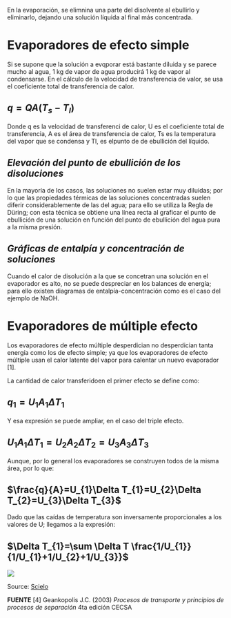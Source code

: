 En la evaporación, se elimnina una parte del disolvente al ebullirlo y eliminarlo, dejando una solución líquida al final más concentrada. 
# **Evaporadores de efecto simple**
Si se supone que la solución a evqporar está bastante diluida y se parece mucho al agua, 1 kg de vapor de agua producirá 1 kg de vapor al condensarse. En el cálculo de la velocidad de transferencia de valor, se usa el coeficiente total de transferencia de calor.
## $q=QA(T_{s}-T_{l})$
Donde q es la velocidad de transferenci de calor, U es el coeficiente total de transferencia, A es el área de transferencia de calor, Ts es la temperatura del vapor que se condensa y Tl, es elpunto de de ebullición del líquido.
## *Elevación del punto de ebullición de los disoluciones*
En la mayoría de los casos, las soluciones no suelen estar muy diluidas; por lo que las propiedades térmicas de las soluciones concentradas suelen diferir considerablemente de las del agua; para ello se utiliza la Regla de Düring; con esta técnica se obtiene una línea recta al graficar el punto de ebullición de una solución en función del punto de ebullición del agua pura a la misma presión.

## *Gráficas de entalpía y concentración de soluciones*
Cuando el calor de disolución a la que se concetran una solución en el evaporador es alto, no se puede despreciar en los balances de energía; para ello existen diagramas de entalpía-concentración como es el caso del ejemplo de NaOH.

# **Evaporadores de múltiple efecto**
Los evaporadores de efecto múltiple desperdician no desperdician tanta energía como los de efecto simple; ya que los evaporadores de efecto múltiple usan el calor latente del vapor para calentar un nuevo evaporador [1]. 

La cantidad de calor transferidoen el primer efecto se define como:
## $q_{1}=U_{1}A_{1}\Delta T_{1}$
Y esa expresión se puede ampliar, en el caso del triple efecto.
## $U_{1}A_{1}\Delta T_{1}=U_{2}A_{2}\Delta T_{2}=U_{3}A_{3}\Delta T_{3}$

Aunque, por lo general los evaporadores se construyen todos de la misma área, por lo que: 

## $\frac{q}{A}=U_{1}\Delta T_{1}=U_{2}\Delta T_{2}=U_{3}\Delta T_{3}$

Dado que las caídas de temperatura son inversamente proporcionales a los valores de U; llegamos a la expresión: 

## $\Delta T_{1}=\sum \Delta T \frac{1/U_{1}}{1/U_{1}+1/U_{2}+1/U_{3}}$

![](https://ve.scielo.org/img/fbpe/rtfiuz/v31n2/art06fig1.gif)

Source: [Scielo](https://ve.scielo.org/scielo.php?script=sci_arttext&pid=S0254-07702008000200006)

**FUENTE**
[4] Geankopolis J.C. (2003) *Procesos de transporte y principios de procesos de separación* 4ta edición CECSA







